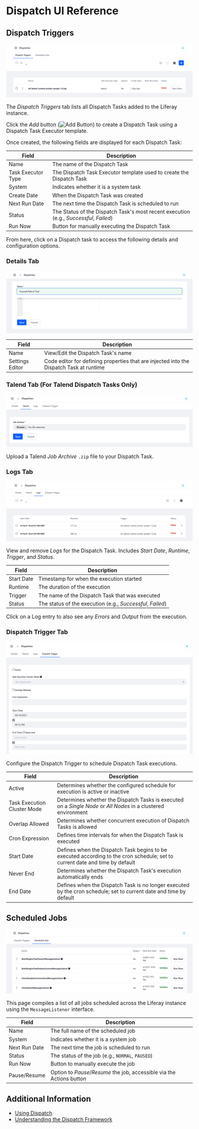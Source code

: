 # Dispatch UI Reference

## Dispatch Triggers

![View, create, and manage Dispatch Tasks.](./dispatch-reference/images/01.png)

The *Dispatch Triggers* tab lists all Dispatch Tasks added to the Liferay instance.

Click the *Add* button (![Add Button](../../images/icon-add.png)) to create a Dispatch Task using a Dispatch Task Executor template.

Once created, the following fields are displayed for each Dispatch Task:

| Field | Description |
| --- | --- |
| Name | The name of the Dispatch Task |
| Task Executor Type | The Dispatch Task Executor template used to create the Dispatch Task |
| System | Indicates whether it is a system task |
| Create Date | When the Dispatch Task was created |
| Next Run Date | The next time the Dispatch Task is scheduled to run |
| Status | The Status of the Dispatch Task's most recent execution (e.g., *Successful*, *Failed*) |
| Run Now | Button for manually executing the Dispatch Task |

From here, click on a Dispatch task to access the following details and configuration options.

### Details Tab

![View and edit general details for Dispatch Tasks](./dispatch-reference/images/02.png)

| Field | Description |
| --- | --- |
| Name | View/Edit the Dispatch Task's name |
| Settings Editor | Code editor for defining properties that are injected into the Dispatch Task at runtime |

### Talend Tab (For Talend Dispatch Tasks Only)

![Upload Talend Job Archive files.](./dispatch-reference/images/03.png)

Upload a Talend *Job Archive* `.zip` file to your Dispatch Task.

### Logs Tab

![View and remove Logs for the selected Dispatch Task.](./dispatch-reference/images/04.png)

View and remove *Logs* for the Dispatch Task.
Includes *Start Date*, *Runtime*, *Trigger*, and *Status*.

| Field | Description |
| --- | --- |
| Start Date | Timestamp for when the execution started |
| Runtime | The duration of the execution |
| Trigger | The name of the Dispatch Task that was executed |
| Status | The status of the execution (e.g., *Successful*, *Failed*) |

Click on a Log entry to also see any *Errors* and *Output* from the execution.

### Dispatch Trigger Tab

![Configure the Dispatch Trigger to schedule Dispatch Task executions.](./dispatch-reference/images/05.png)

Configure the Dispatch Trigger to schedule Dispatch Task executions.

| Field | Description |
| --- | --- |
| Active | Determines whether the configured schedule for execution is active or inactive |
| Task Execution Cluster Mode | Determines whether the Dispatch Tasks is executed on a *Single Node* or *All Nodes* in a clustered environment |
| Overlap Allowed | Determines whether concurrent execution of Dispatch Tasks is allowed |
| Cron Expression | Defines time intervals for when the Dispatch Task is executed |
| Start Date | Defines when the Dispatch Task begins to be executed according to the cron schedule; set to current date and time by default |
| Never End | Determines whether the Dispatch Task's execution automatically ends |
| End Date | Defines when the Dispatch Task is no longer executed by the cron schedule; set to current date and time by default |

## Scheduled Jobs

![View all jobs scheduled using the MessageListener interface.](./dispatch-reference/images/06.png)

This page compiles a list of all jobs scheduled across the Liferay instance using the `MessageListener` interface.

| Field | Description |
| --- | --- |
| Name | The full name of the scheduled job |
| System | Indicates whether it is a system job |
| Next Run Date | The next time the job is scheduled to run |
| Status | The status of the job (e.g., `NORMAL`, `PAUSED`) |
| Run Now | Button to manually execute the job |
| Pause/Resume | Option to *Pause*/*Resume* the job, accessible via the Actions button |

## Additional Information

* [Using Dispatch](./using-dispatch.md)
* [Understanding the Dispatch Framework](./understanding-the-dispatch-framework.md)
